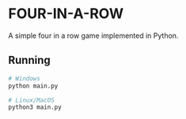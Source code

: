 # FOUR-IN-A-ROW

A simple four in a row game implemented in Python.

## Running

```bash
# Windows
python main.py

# Linux/MacOS
python3 main.py
```
